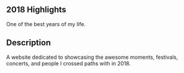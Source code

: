 ## 2018 Highlights
One of the best years of my life.

## Description
A website dedicated to showcasing the awesome moments, festivals, concerts, and people I crossed paths with in 2018.
